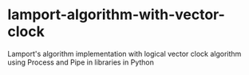 # lamport-algorithm-with-vector-clock
Lamport's algorithm implementation with logical vector clock algorithm using Process and Pipe in libraries in Python

